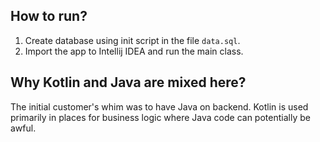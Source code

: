 ## How to run?
1. Create database using init script in the file `data.sql`.
2. Import the app to Intellij IDEA and run the main class.

## Why Kotlin and Java are mixed here?
The initial customer's whim was to have Java on backend.
Kotlin is used primarily in places for business logic where Java code can potentially be awful.
